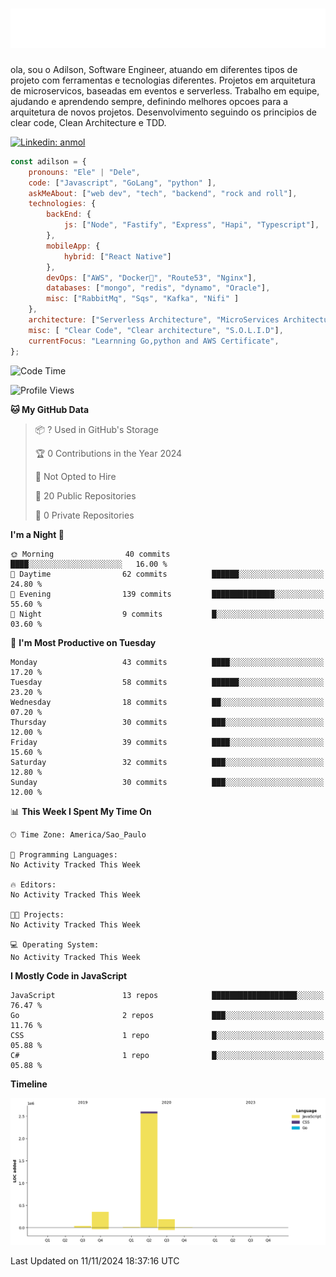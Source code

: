 <h1 align="center">
  <img src="https://raw.githubusercontent.com/adilsoncruz/adilsoncruz/master/name.svg" alt="Adilson Cruz" />
</h1>

ola, sou o Adilson, Software Engineer, atuando em diferentes tipos de projeto com ferramentas e tecnologias diferentes. Projetos em arquitetura de microservicos, baseadas em eventos e serverless.
Trabalho em equipe, ajudando e aprendendo sempre, definindo melhores opcoes para a arquitetura de novos projetos.
Desenvolvimento seguindo os principios de clear code, Clean Architecture e TDD.
 
[![Linkedin: anmol](https://img.shields.io/badge/-adilsoncruz-blue?style=flat-square&logo=Linkedin&logoColor=white&link=https://www.linkedin.com/in/adilsoncruz/)](https://www.linkedin.com/in/adilsoncruz/)

```javascript
const adilson = {
    pronouns: "Ele" | "Dele",
    code: ["Javascript", "GoLang", "python" ],
    askMeAbout: ["web dev", "tech", "backend", "rock and roll"],
    technologies: {
        backEnd: {
            js: ["Node", "Fastify", "Express", "Hapi", "Typescript"],
        },
        mobileApp: {
            hybrid: ["React Native"]
        },
        devOps: ["AWS", "Docker🐳", "Route53", "Nginx"],
        databases: ["mongo", "redis", "dynamo", "Oracle"],
        misc: ["RabbitMq", "Sqs", "Kafka", "Nifi" ]
    },
    architecture: ["Serverless Architecture", "MicroServices Architecture", "event-driven architecture", "Single page applications"],
    misc: [ "Clear Code", "Clear architecture", "S.O.L.I.D"],
    currentFocus: "Learnning Go,python and AWS Certificate",
};
```
<!--START_SECTION:waka-->
![Code Time](http://img.shields.io/badge/Code%20Time-646%20hrs%205%20mins-blue)

![Profile Views](http://img.shields.io/badge/Profile%20Views-0-blue)

**🐱 My GitHub Data** 

> 📦 ? Used in GitHub's Storage 
 > 
> 🏆 0 Contributions in the Year 2024
 > 
> 🚫 Not Opted to Hire
 > 
> 📜 20 Public Repositories 
 > 
> 🔑 0 Private Repositories 
 > 
**I'm a Night 🦉** 

```text
🌞 Morning                40 commits          ████░░░░░░░░░░░░░░░░░░░░░   16.00 % 
🌆 Daytime                62 commits          ██████░░░░░░░░░░░░░░░░░░░   24.80 % 
🌃 Evening                139 commits         ██████████████░░░░░░░░░░░   55.60 % 
🌙 Night                  9 commits           █░░░░░░░░░░░░░░░░░░░░░░░░   03.60 % 
```
📅 **I'm Most Productive on Tuesday** 

```text
Monday                   43 commits          ████░░░░░░░░░░░░░░░░░░░░░   17.20 % 
Tuesday                  58 commits          ██████░░░░░░░░░░░░░░░░░░░   23.20 % 
Wednesday                18 commits          ██░░░░░░░░░░░░░░░░░░░░░░░   07.20 % 
Thursday                 30 commits          ███░░░░░░░░░░░░░░░░░░░░░░   12.00 % 
Friday                   39 commits          ████░░░░░░░░░░░░░░░░░░░░░   15.60 % 
Saturday                 32 commits          ███░░░░░░░░░░░░░░░░░░░░░░   12.80 % 
Sunday                   30 commits          ███░░░░░░░░░░░░░░░░░░░░░░   12.00 % 
```


📊 **This Week I Spent My Time On** 

```text
🕑︎ Time Zone: America/Sao_Paulo

💬 Programming Languages: 
No Activity Tracked This Week

🔥 Editors: 
No Activity Tracked This Week

🐱‍💻 Projects: 
No Activity Tracked This Week

💻 Operating System: 
No Activity Tracked This Week
```

**I Mostly Code in JavaScript** 

```text
JavaScript               13 repos            ███████████████████░░░░░░   76.47 % 
Go                       2 repos             ███░░░░░░░░░░░░░░░░░░░░░░   11.76 % 
CSS                      1 repo              █░░░░░░░░░░░░░░░░░░░░░░░░   05.88 % 
C#                       1 repo              █░░░░░░░░░░░░░░░░░░░░░░░░   05.88 % 
```



**Timeline**

![Lines of Code chart](https://raw.githubusercontent.com/adilsoncruz/adilsoncruz/main/assets/bar_graph.png)


 Last Updated on 11/11/2024 18:37:16 UTC
<!--END_SECTION:waka-->

<!--
**adilsoncruz/adilsoncruz** is a ✨ _special_ ✨ repository because its `README.md` (this file) appears on your GitHub profile.

Here are some ideas to get you started:

- 🔭 I’m currently working on ...
- 🌱 I’m currently learning ...
- 👯 I’m looking to collaborate on ...
- 🤔 I’m looking for help with ...
- 💬 Ask me about ...
- 📫 How to reach me: ...
- 😄 Pronouns: ...
- ⚡ Fun fact: ...
-->
